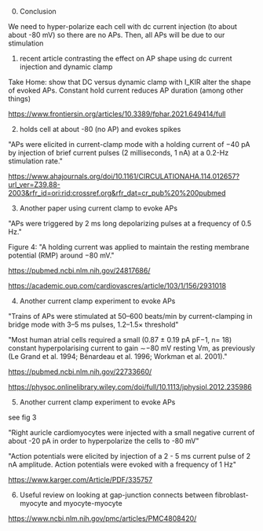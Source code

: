 0. Conclusion

We need to hyper-polarize each cell with dc current injection (to about about -80 mV) so there are no APs. Then, all APs will be due to our stimulation


1. recent article contrasting the effect on AP shape using dc current injection and dynamic clamp

Take Home: show that DC versus dynamic clamp with I_KIR alter the shape of evoked APs. Constant hold current reduces AP duration (among other things)

https://www.frontiersin.org/articles/10.3389/fphar.2021.649414/full


2. holds cell at about -80 (no AP) and evokes spikes

"APs were elicited in current-clamp mode with a holding current of −40 pA by injection of brief current pulses (2 milliseconds, 1 nA) at a 0.2-Hz stimulation rate."

https://www.ahajournals.org/doi/10.1161/CIRCULATIONAHA.114.012657?url_ver=Z39.88-2003&rfr_id=ori:rid:crossref.org&rfr_dat=cr_pub%20%200pubmed


3. Another paper using current clamp to evoke APs

"APs were triggered by 2 ms long depolarizing pulses at a frequency of 0.5 Hz."

Figure 4: "A holding current was applied to maintain the resting membrane potential (RMP) around −80 mV."

https://pubmed.ncbi.nlm.nih.gov/24817686/

https://academic.oup.com/cardiovascres/article/103/1/156/2931018

4. Another current clamp experiment to evoke APs

"Trains of APs were stimulated at 50–600 beats/min by current-clamping in bridge mode with 3–5 ms pulses, 1.2–1.5× threshold"

"Most human atrial cells required a small (0.87 ± 0.19 pA pF−1, n= 18) constant hyperpolarising current to gain ∼−80 mV resting Vm, as previously (Le Grand et al. 1994; Bénardeau et al. 1996; Workman et al. 2001)."

https://pubmed.ncbi.nlm.nih.gov/22733660/

https://physoc.onlinelibrary.wiley.com/doi/full/10.1113/jphysiol.2012.235986

5. Another current clamp experiment to evoke APs

see fig 3

"Right auricle cardiomyocytes were injected with a small negative current of about -20 pA in order to hyperpolarize the cells to -80 mV"

"Action potentials were elicited by injection of a 2 - 5 ms current pulse of 2 nA amplitude. Action potentials were evoked with a frequency of 1 Hz"

https://www.karger.com/Article/PDF/335757


6. Useful review on looking at gap-junction connects between fibroblast-myocyte and myocyte-myocyte

https://www.ncbi.nlm.nih.gov/pmc/articles/PMC4808420/
